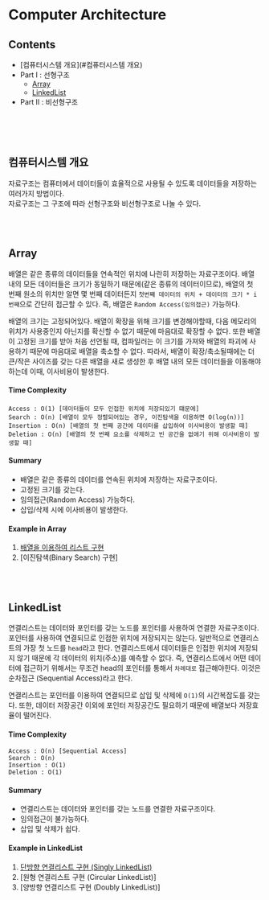 # Computer Architecture

## Contents

- [컴퓨터시스템 개요](#컴퓨터시스템 개요)
- Part I : 선형구조
  - [Array](#Array)
  - [LinkedList](#LinkedList)
- Part II : 비선형구조

</br></br></br>

## 컴퓨터시스템 개요

자료구조는 컴퓨터에서 데이터들이 효율적으로 사용될 수 있도록 데이터들을 저장하는 여러가지 방법이다.</br>
자료구조는 그 구조에 따라 선형구조와 비선형구조로 나눌 수 있다.</br>

</br></br>

## Array

배열은 같은 종류의 데이터들을 연속적인 위치에 나란히 저장하는 자료구조이다. 배열 내의 모든 데이터들은 크기가 동일하기 때문에(같은 종류의 데이터이므로), 배열의 첫 번째 원소의 위치만 알면 몇 번째 데이터든지 `첫번째 데이터의 위치 + 데이터의 크기 * i번째`으로 간단히 접근할 수 있다. 즉, 배열은 `Random Access(임의접근)` 가능하다.

배열의 크기는 고정되어있다. 배열이 확장을 위해 크기를 변경해야할때, 다음 메모리의 위치가 사용중인지 아닌지를 확신할 수 없기 때문에 마음대로 확장할 수 없다. 또한 배열이 고정된 크기를 받아 처음 선언될 때, 컴파일러는 이 크기를 가져와 배열의 파괴에 사용하기 때문에 마음대로 배열을 축소할 수 없다. 따라서, 배열이 확장/축소될때에는 더 큰/작은 사이즈를 갖는 다른 배열을 새로 생성한 후 배열 내의 모든 데이터들을 이동해야하는데 이때, 이사비용이 발생한다. 

#### Time Complexity ####
```
Access : O(1) [데이터들이 모두 인접한 위치에 저장되있기 떄문에]
Search : O(n) [배열이 모두 정렬되어있는 경우, 이진탐색을 이용하면 O(log(n))]
Insertion : O(n) [배열의 첫 번째 공간에 데이터를 삽입하여 이사비용이 발생할 때]
Deletion : O(n) [배열의 첫 번째 요소를 삭제하고 빈 공간을 없애기 위해 이사비용이 발생할 때]
```

#### Summary ####
- 배열은 같은 종류의 데이터를 연속된 위치에 저장하는 자료구조이다.
- 고정된 크기를 갖는다.
- 임의접근(Random Access) 가능하다.
- 삽입/삭제 시에 이사비용이 발생한다.

#### Example in Array ####
1. [배열을 이용하여 리스트 구현](https://github.com/leesh5000/Data-Structure/blob/master/C/C/ArrayList/ArrayList.c)
2. [이진탐색(Binary Search) 구현]

</br></br>

## LinkedList

연결리스트는 데이터와 포인터를 갖는 노드를 포인터를 사용하여 연결한 자료구조이다. 포인터를 사용하여 연결되므로 인접한 위치에 저장되지는 않는다. 일반적으로 연결리스트의 가장 첫 노드를 `head`라고 한다. 연결리스트에서 데이터들은 인접한 위치에 저장되지 않기 때문에 각 데이터의 위치(주소)를 예측할 수 없다. 즉, 연결리스트에서 어떤 데이터에 접근하기 위해서는 무조건 head의 포인터를 통해서 `차례대로` 접근해야한다. 이것은 순차접근 (Sequential Access)라고 한다. 

연결리스트는 포인터를 이용하여 연결되므로 삽입 및 삭제에 `O(1)`의 시간복잡도를 갖는다. 또한, 데이터 저장공간 이외에 포인터 저장공간도 필요하기 때문에 배열보다 저장효율이 떨어진다.

#### Time Complexity ####
```
Access : O(n) [Sequential Access]
Search : O(n)
Insertion : O(1)
Deletion : O(1)
```

#### Summary ####
- 연결리스트는 데이터와 포인터를 갖는 노드를 연결한 자료구조이다.
- 임의접근이 불가능하다.
- 삽입 및 삭제가 쉽다.

#### Example in LinkedList
1. [단방향 연결리스트 구현 (Singly LinkedList)](https://github.com/leesh5000/Data-Structure/blob/master/C/C/LinkedList/LinkedList.c)
2. [원형 연결리스트 구현 (Circular LinkedList)]
3. [양방향 연결리스트 구현 (Doubly LinkedList)]
